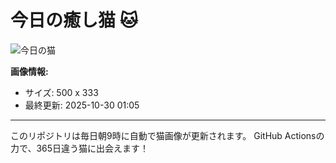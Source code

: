 # 今日の癒し猫 🐱

![今日の猫](https://cdn2.thecatapi.com/images/413.jpg)

**画像情報:**
- サイズ: 500 x 333
- 最終更新: 2025-10-30 01:05

---

このリポジトリは毎日朝9時に自動で猫画像が更新されます。
GitHub Actionsの力で、365日違う猫に出会えます！
